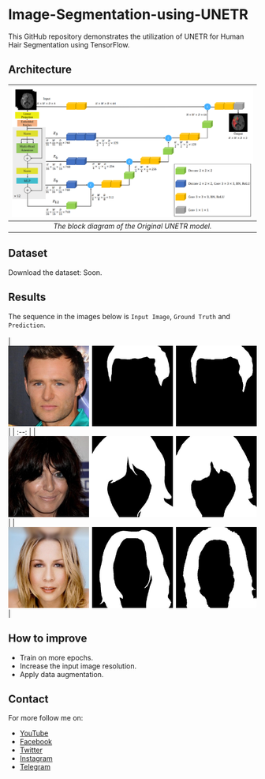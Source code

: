 # Image-Segmentation-using-UNETR
This GitHub repository demonstrates the utilization of UNETR for Human Hair Segmentation using TensorFlow.

## Architecture

| ![The block diagram of the Original UNETR model.](figures/unetr_architecture.png) |
| :--: |
| *The block diagram of the Original UNETR model.* |

## Dataset
Download the dataset: Soon.

## Results
The sequence in the images below is `Input Image`, `Ground Truth` and `Prediction`. <br/> <br/>
| ![](results/92.jpg) |
| :--: |
| ![](results/595.jpg) |
| ![](results/626.jpg) |

## How to improve
- Train on more epochs.
- Increase the input image resolution.
- Apply data augmentation.


## Contact
For more follow me on:

- <a href="https://www.youtube.com/idiotdeveloper"> YouTube </a>
- <a href="https://facebook.com/idiotdeveloper"> Facebook </a>
- <a href="https://twitter.com/nikhilroxtomar"> Twitter </a>
- <a href="https://www.instagram.com/nikhilroxtomar"> Instagram </a>
- <a href="https://t.me/idiotdeveloper"> Telegram </a>

